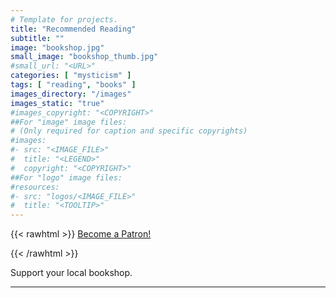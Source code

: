 ```yaml
---
# Template for projects.
title: "Recommended Reading"
subtitle: ""
image: "bookshop.jpg"
small_image: "bookshop_thumb.jpg"
#small_url: "<URL>"
categories: [ "mysticism" ]
tags: [ "reading", "books" ]
images_directory: "/images"
images_static: "true"
#images_copyright: "<COPYRIGHT>"
##For "image" image files:
# (Only required for caption and specific copyrights)
#images:
#- src: "<IMAGE_FILE>"
#  title: "<LEGEND>"
#  copyright: "<COPYRIGHT>"
##For "logo" image files:
#resources:
#- src: "logos/<IMAGE_FILE>"
#  title: "<TOOLTIP>"
---
```

{{< rawhtml >}}
<a href="https://www.patreon.com/bePatron?u=37655427" data-patreon-widget-type="become-patron-button">Become a Patron!</a><script async src="https://c6.patreon.com/becomePatronButton.bundle.js"></script>

{{< /rawhtml >}}  



Support your local bookshop.


---


